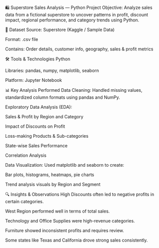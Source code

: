 🛍️ Superstore Sales Analysis — Python Project
Objective:
Analyze sales data from a fictional superstore to uncover patterns in profit, discount impact, regional performance, and category trends using Python.

📁 Dataset
Source: Superstore (Kaggle / Sample Data)

Format: .csv file

Contains: Order details, customer info, geography, sales & profit metrics

🛠️ Tools & Technologies
Python

Libraries: pandas, numpy, matplotlib, seaborn

Platform: Jupyter Notebook

📊 Key Analysis Performed
Data Cleaning:
Handled missing values, standardized column formats using pandas and NumPy.

Exploratory Data Analysis (EDA):

Sales & Profit by Region and Category

Impact of Discounts on Profit

Loss-making Products & Sub-categories

State-wise Sales Performance

Correlation Analysis

Data Visualization:
Used matplotlib and seaborn to create:

Bar plots, histograms, heatmaps, pie charts

Trend analysis visuals by Region and Segment

🔍 Insights & Observations
High Discounts often led to negative profits in certain categories.

West Region performed well in terms of total sales.

Technology and Office Supplies were high-revenue categories.

Furniture showed inconsistent profits and requires review.

Some states like Texas and California drove strong sales consistently.
